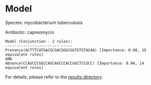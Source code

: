 
# Model

Species: mycobacterium tuberculosis

Antibiotic: capreomycin

```
Model (Conjunction - 2 rules):
------------------------------
Presence(ACTTTCATGACGCGACGGGCGGTGTGTACAA) [Importance: 0.98, 19 equivalent rules]
AND
Absence(CCAGCCCGGCCAGCAGCCCACCGGCTCCGCC) [Importance: 0.04, 14 equivalent rules]

```

For details, please refer to the [results directory](../../../../../results/scm_b/mycobacterium%20tuberculosis/capreomycin/repeat_6/).

